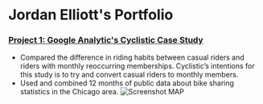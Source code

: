 # Jordan Elliott's Portfolio

### [Project 1: Google Analytic's Cyclistic Case Study](https://github.com/jordan-elliott21/Cyclistic-Case-Study/blob/main/README.md)
- Compared the difference in riding habits between casual riders and riders with monthly reoccurring memberships. Cyclistic’s intentions for this study is to try and convert casual riders to monthly members.
- Used and combined 12 months of public data about bike sharing statistics in the Chicago area.
![Screenshot MAP](https://user-images.githubusercontent.com/99245093/152954776-9fe0023c-8275-491c-a910-77dec63d276a.png)


